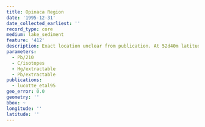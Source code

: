 ```yaml
---
title: Opinaca Region
date: '1995-12-31'
date_collected_earliest: ''
record_type: core
medium: lake_sediment
feature: '412'
description: Exact location unclear from publication. At 52d40m latitude.
parameters:
  - Pb/210
  - C/isotopes
  - Hg/extractable
  - Pb/extractable
publications:
  - lucotte_etal95
geo_error: 0.0
geometry: ''
bbox: ~
longitude: ''
latitude: ''
---
```

